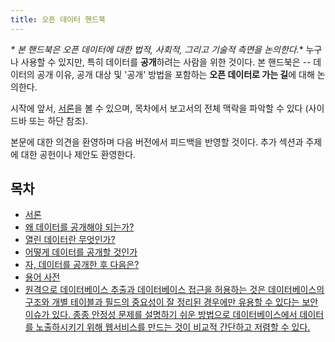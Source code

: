 ```yaml
---
title: 오픈 데이터 핸드북
---
```


*\* 본 핸드북은 오픈 데이터에 대한 법적, 사회적, 그리고 기술적 측면을 논의한다.*\* 누구나 사용할 수 있지만, 특히 데이터를 **공개**하려는 사람을 위한 것이다. 본 핸드북은 -- 데이터의 공개 이유, 공개 대상 및 '공개' 방법을 포함하는 **오픈 데이터로 가는 길**에 대해 논의한다.

시작에 앞서, [서론](introduction/)을 볼 수 있으며, 목차에서 보고서의 전체 맥락을 파악할 수 있다 (사이드바 또는 하단 참조).

본문에 대한 의견을 환영하며 다음 버전에서 피드백을 반영할 것이다. 추가 섹션과 주제에 대한 공헌이나 제안도 환영한다.

## 목차

-   [서론](introduction/)
-   [왜 데이터를 공개해야 되는가?](why-open-data/)
-   [열린 데이터란 무엇인가?](what-is-open-data)
-   [어떻게 데이터를 공개할 것인가](how-to-open-up-data/)
-   [자, 데이터를 공개한 후 다음은?](following-up/)
-   [용어 사전](glossary/)
-   [원격으로 데이터베이스 추출과 데이터베이스 접근을 허용하는 것은 데이터베이스의 구조와 개별 테이블과 필드의 중요성이 잘 정리된 경우에만 유용할 수 있다는 보안 이슈가 있다. 종종 안정성 문제를 설명하기 쉬운 방법으로 데이터베이스에서 데이터를 노출하시키기 위해 웹서비스를 만드는 것이 비교적 간단하고 저렴할 수 있다.](appendices/)